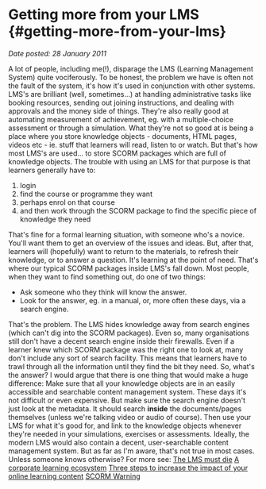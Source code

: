# Getting more from your LMS {#getting-more-from-your-lms}

_Date posted: 28 January 2011_

A lot of people, including me(!), disparage the LMS (Learning Management System) quite vociferously. To be honest, the problem we have is often not the fault of the system, it's how it's used in conjunction with other systems. LMS's are brilliant (well, sometimes...) at handling administrative tasks like booking resources, sending out joining instructions, and dealing with approvals and the money side of things. They're also really good at automating measurement of achievement, eg. with a multiple-choice assessment or through a simulation. What they're not so good at is being a place where you store knowledge objects - documents, HTML pages, videos etc - ie. stuff that learners will read, listen to or watch. But that's how most LMS's are used... to store SCORM packages which are full of knowledge objects. The trouble with using an LMS for that purpose is that learners generally have to:

1.  login
2.  find the course or programme they want
3.  perhaps enrol on that course
4.  and then work through the SCORM package to find the specific piece of knowledge they need

That's fine for a formal learning situation, with someone who's a novice. You'll want them to get an overview of the issues and ideas. But, after that, learners will (hopefully) want to return to the materials, to refresh their knowledge, or to answer a question. It's learning at the point of need. That's where our typical SCORM packages inside LMS's fall down. Most people, when they want to find something out, do one of two things:

*   Ask someone who they think will know the answer.
*   Look for the answer, eg. in a manual, or, more often these days, via a search engine.

That's the problem. The LMS hides knowledge away from search engines (which can't dig into the SCORM packages). Even so, many organisations still don't have a decent search engine inside their firewalls. Even if a learner knew which SCORM package was the right one to look at, many don't include any sort of search facility. This means that learners have to trawl through all the information until they find the bit they need. So, what's the answer? I would argue that there is one thing that would make a huge difference: Make sure that all your knowledge objects are in an easily accessible and searchable content management system. These days it's not difficult or even expensive. But make sure the search engine doesn't just look at the metadata. It should search **inside** the documents/pages themselves (unless we're talking video or audio of course). Then use your LMS for what it's good for, and link to the knowledge objects whenever they're needed in your simulations, exercises or assessments. Ideally, the modern LMS would also contain a decent, user-searchable content management system. But as far as I'm aware, that's not true in most cases. Unless someone knows otherwise? For more see: [The LMS must die](http://www.learningconversations.co.uk/main/index.php/2010/08/15/the-lms-must-die?blog=5) [A corporate learning ecosystem](http://www.learningconversations.co.uk/main/index.php/2010/08/19/a-corporate-learning-ecosystem?blog=5) [Three steps to increase the impact of your online learning content](http://www.learningconversations.co.uk/main/index.php/2010/09/24/three-steps-to-increase-the-impact-of-your-online-learning-content?blog=5) [SCORM Warning](http://www.learningconversations.co.uk/main/index.php/2008/08/08/scorm-warning?blog=5)